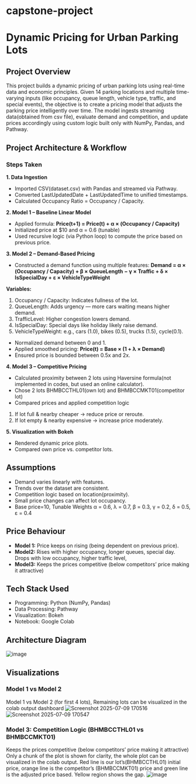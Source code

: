 # capstone-project
# Dynamic Pricing for Urban Parking Lots

## Project Overview
This project builds a dynamic pricing of urban parking lots using real-time data and economic principles. Given 14 parking locations and multiple time-varying inputs (like occupancy, queue length, vehicle type, traffic, and special events), the objective is to create a pricing model that adjusts the parking price intelligently over time.
The model ingests streaming data(obtained from csv file), evaluate demand and competition, and update prices accordingly using custom logic built only with NumPy, Pandas, and Pathway.

## Project Architecture & Workflow

### Steps Taken
**1.	Data Ingestion**

* Imported CSV(dataset.csv) with Pandas and streamed via Pathway.
* Converted LastUpdatedDate + LastUpdatedTime to unified timestamps.
* Calculated Occupancy Ratio = Occupancy / Capacity.

**2.	Model 1 – Baseline Linear Model**
* Applied formula: **Price(t+1) = Price(t) + α × (Occupancy / Capacity)**
* Initialized price at $10 and α = 0.6 (tunable)
* Used recursive logic (via Python loop) to compute the price based on previous price.

**3.	Model 2 – Demand-Based Pricing**
* Constructed a demand function using multiple features:
**Demand = α × (Occupancy / Capacity) + β × QueueLength − γ × Traffic + δ × IsSpecialDay + ε × VehicleTypeWeight**

**Variables:**
1.	Occupancy / Capacity: Indicates fullness of the lot.
2.	QueueLength: Adds urgency — more cars waiting means higher demand.
3.	TrafficLevel: Higher congestion lowers demand.
4.	IsSpecialDay: Special days like holiday likely raise demand.
5.	VehicleTypeWeight: e.g., cars (1.0), bikes (0.5), trucks (1.5), cycle(0.1).
   
* Normalized demand between 0 and 1.
* Applied smoothed pricing: **Price(t) = Base × (1 + λ × Demand)**
* Ensured price is bounded between 0.5x and 2x.

**4.	Model 3 – Competitive Pricing**
* Calculated proximity between 2 lots using Haversine formula(not implemented in codes, but used an online calculator).
* Chose 2 lots BHMBCCTHL01(own lot) and BHMBCCMKT01(competitor lot)
* Compared prices and applied competition logic
1.	If lot full & nearby cheaper → reduce price or reroute.
2.	If lot empty & nearby expensive → increase price moderately.
   
**5.	Visualization with Bokeh**
* Rendered dynamic price plots.
* Compared own price vs. competitor lots.

## Assumptions
* Demand varies linearly with features.
* Trends over the dataset are consistent.
* Competition logic based on location(proximity).
* Small price changes can affect lot occupancy.
* Base price=10, Tunable Weights α = 0.6, λ = 0.7, β = 0.3, γ = 0.2, δ = 0.5, ε = 0.4

## Price Behaviour
* **Model 1:** Price keeps on rising (being dependent on previous price). 
* **Model2:** Rises with higher occupancy, longer queues, special day. Drops with low occupancy, higher traffic level, 
* **Model3:** Keeps the prices competitive (below competitors’ price making it attractive)

## Tech Stack Used
* Programming: Python (NumPy, Pandas)
* Data Processing: Pathway
* Visualization: Bokeh
* Notebook: Google Colab

## Architecture Diagram
![image](https://github.com/user-attachments/assets/d4fc509f-7df4-4e21-bf73-26e5b83d11af)

## Visualizations
### Model 1 vs Model 2
Model 1 vs Model 2 (for first 4 lots), Remaining lots can be visualized in the colab output dashboard
![Screenshot 2025-07-09 170516](https://github.com/user-attachments/assets/2e7c2072-8d1a-4891-a44f-1f612ceaa883)
![Screenshot 2025-07-09 170547](https://github.com/user-attachments/assets/ce838fe8-54aa-404b-9a5c-2bd1e3fb922b)


### Model 3: Competition Logic (BHMBCCTHL01 vs BHMBCCMKT01)
Keeps the prices competitive (below competitors’ price making it attractive)
Only a chunk of the plot is shown for clarity, the whole plot can be visualized in the colab output.
Red line is our lot’s(BHMBCCTHL01) initial price, orange line is the competitor’s (BHMBCCMKT01) price and green line is the adjusted price based. Yellow region shows the gap. 
![image](https://github.com/user-attachments/assets/398b93a8-6316-4311-9700-f65b6b1372ab)



